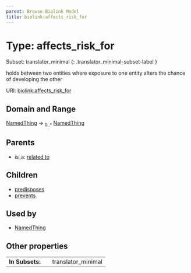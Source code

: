 ```yaml
---
parent: Browse Biolink Model
title: biolink:affects_risk_for
---
```


# Type: affects_risk_for

Subset:
translator_minimal
{: .translator_minimal-subset-label }


holds between two entities where exposure to one entity alters the chance of developing the other

URI: [biolink:affects_risk_for](https://w3id.org/biolink/vocab/affects_risk_for)

## Domain and Range

[NamedThing](NamedThing.md) ->  <sub>0..*</sub> [NamedThing](NamedThing.md)

## Parents

 *  is_a: [related to](related_to.md)

## Children

 *  [predisposes](predisposes.md)
 *  [prevents](prevents.md)

## Used by

 * [NamedThing](NamedThing.md)

## Other properties

|  |  |  |
| --- | --- | --- |
| **In Subsets:** | | translator_minimal |

